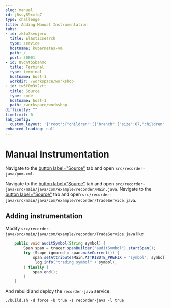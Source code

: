 ```yaml
---
slug: manual
id: j6ssy89xmfq7
type: challenge
title: Adding Manual Instrumentation
tabs:
- id: zktw3svujerw
  title: Elasticsearch
  type: service
  hostname: kubernetes-vm
  path: /
  port: 30001
- id: 8vdntb5bahmc
  title: Terminal
  type: terminal
  hostname: host-1
  workdir: /workspace/workshop
- id: tw3f0m3x2ztt
  title: Source
  type: code
  hostname: host-1
  path: /workspace/workshop
difficulty: ""
timelimit: 0
lab_config:
  custom_layout: '{"root":{"children":[{"branch":{"size":67,"children":[{"leaf":{"tabs":["zktw3svujerw","tw3f0m3x2ztt"],"activeTabId":"zktw3svujerw","size":82}},{"leaf":{"tabs":["8vdntb5bahmc"],"activeTabId":"8vdntb5bahmc","size":15}}]}},{"leaf":{"tabs":["assignment"],"activeTabId":"assignment","size":31}}],"orientation":"Horizontal"}}'
enhanced_loading: null
---
```

# Manual Instrumentation

Navigate to the [button label="Source"](tab-2) tab and open `src/recorder-java/pom.xml`.

Navigate to the [button label="Source"](tab-2) tab and open `src/recorder-java/src/main/java/com/example/recorder/Main.java`.
Navigate to the [button label="Source"](tab-2) tab and open `src/recorder-java/src/main/java/com/example/recorder/TradeService.java`.

## Adding instrumentation

Modify `src/recorder-java/src/main/java/com/example/recorder/TradeService.java` like

```java
    public void auditSymbol(String symbol) {
        Span span = tracer.spanBuilder("auditSymbol").startSpan();
        try (Scope ignored = span.makeCurrent()) {
            span.setAttribute(Main.ATTRIBUTE_PREFIX + "symbol", symbol);
             log.info("trading symbol" + symbol);
        } finally {
            span.end();
        }
    }
```

And rebuild and deploy the `recorder-java` service:
```bash,run
./build.sh -d force -b true -s recorder-java -l true
```